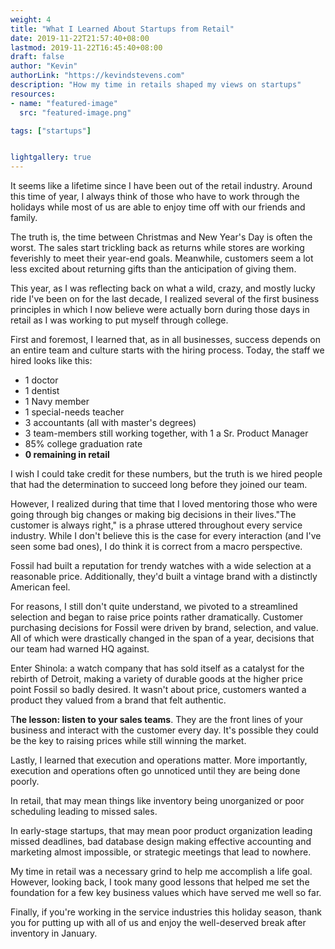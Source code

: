 ```yaml
---
weight: 4
title: "What I Learned About Startups from Retail"
date: 2019-11-22T21:57:40+08:00
lastmod: 2019-11-22T16:45:40+08:00
draft: false
author: "Kevin"
authorLink: "https://kevindstevens.com"
description: "How my time in retails shaped my views on startups"
resources:
- name: "featured-image"
  src: "featured-image.png"

tags: ["startups"]


lightgallery: true
---
```

It seems like a lifetime since I have been out of the retail industry. Around this time of year, I always think of those who have to work through the holidays while most of us are able to enjoy time off with our friends and family.

The truth is, the time between Christmas and New Year's Day is often the worst. The sales start trickling back as returns while stores are working feverishly to meet their year-end goals. Meanwhile, customers seem a lot less excited about returning gifts than the anticipation of giving them.

This year, as I was reflecting back on what a wild, crazy, and mostly lucky ride I've been on for the last decade, I realized several of the first business principles in which I now believe were actually born during those days in retail as I was working to put myself through college.

First and foremost, I learned that, as in all businesses, success depends on an entire team and culture starts with the hiring process. Today, the staff we hired looks like this:

* 1 doctor
* 1 dentist
* 1 Navy member
* 1 special-needs teacher
* 3 accountants (all with master's degrees)
* 3 team-members still working together, with 1 a Sr. Product Manager
* 85% college graduation rate
* **0 remaining in retail**

I wish I could take credit for these numbers, but the truth is we hired people that had the determination to succeed long before they joined our team. 

However, I realized during that time that I loved mentoring those who were going through big changes or making big decisions in their lives."The customer is always right," is a phrase uttered throughout every service industry. While I don't believe this is the case for every interaction (and I've seen some bad ones), I do think it is correct from a macro perspective.

Fossil had built a reputation for trendy watches with a wide selection at a reasonable price. Additionally, they'd built a vintage brand with a distinctly American feel.

For reasons, I still don't quite understand, we pivoted to a streamlined selection and began to raise price points rather dramatically. Customer purchasing decisions for Fossil were driven by brand, selection, and value. All of which were drastically changed in the span of a year, decisions that our team had warned HQ against.

Enter Shinola: a watch company that has sold itself as a catalyst for the rebirth of Detroit, making a variety of durable goods at the higher price point Fossil so badly desired. It wasn't about price, customers wanted a product they valued from a brand that felt authentic.

T**he lesson: listen to your sales teams**. They are the front lines of your business and interact with the customer every day. It's possible they could be the key to raising prices while still winning the market.

Lastly, I learned that execution and operations matter. More importantly, execution and operations often go unnoticed until they are being done poorly.

In retail, that may mean things like inventory being unorganized or poor scheduling leading to missed sales.

In early-stage startups, that may mean poor product organization leading missed deadlines, bad database design making effective accounting and marketing almost impossible, or strategic meetings that lead to nowhere.

My time in retail was a necessary grind to help me accomplish a life goal. However, looking back, I took many good lessons that helped me set the foundation for a few key business values which have served me well so far.

Finally, if you're working in the service industries this holiday season, thank you for putting up with all of us and enjoy the well-deserved break after inventory in January.